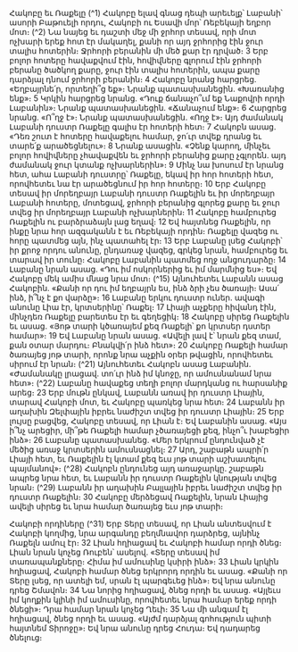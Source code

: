 
Հակոբը եւ Ռաքելը
(^1) Հակոբը ելավ գնաց դեպի արեւելք՝ Լաբանի՝ ասորի Բաթուելի որդու, Հակոբի ու Եսավի մոր՝ Ռեբեկայի եղբոր մոտ։
(^2) Նա նայեց եւ դաշտի մեջ մի ջրհոր տեսավ, որի մոտ ոչխարի երեք հոտ էր մակաղել, քանի որ այդ ջրհորից էին ջուր
տալիս հոտերին։ Ջրհորի բերանին մի մեծ քար էր դրված։ 3 Երբ բոլոր հոտերը հավաքվում էին, հովիվները գլորում էին
ջրհորի բերանը ծածկող քարը, ջուր էին տալիս հոտերին, ապա քարը դարձյալ դնում ջրհորի բերանին։ 4 Հակոբը նրանց
հարցրեց. «Եղբայրնե՛ր, որտեղի՞ց եք»։ Նրանք պատասխանեցին. «Խառանից ենք»։ 5 Կրկին հարցրեց նրանց. «Դուք
ճանաչո՞ւմ եք Նաքովրի որդի Լաբանին»։ Նրանք պատասխանեցին. «Ճանաչում ենք»։ 6 Հարցրեց նրանց. «Ո՞ղջ է»։
Նրանք պատասխանեցին. «Ողջ է»։ Այդ ժամանակ Լաբանի դուստր Ռաքելը գալիս էր հոտերի հետ։ 7 Հակոբն ասաց.
«Դեռ շուտ է հոտերը հավաքելու համար, ջո՛ւր տվեք դրանց եւ տարե՛ք արածեցնելու»։ 8 Նրանք ասացին. «Չենք կարող,
մինչեւ բոլոր հովիվները չհավաքվեն եւ ջրհորի բերանից քարը չգլորեն. այդ ժամանակ ջուր կտանք ոչխարներին»։ 9 Մինչ
նա խոսում էր նրանց հետ, ահա Լաբանի դուստրը՝ Ռաքելը, եկավ իր հոր հոտերի հետ, որովհետեւ նա էր արածեցնում
իր հոր հոտերը։ 10 Երբ Հակոբը տեսավ իր մորեղբայր Լաբանի դուստր Ռաքելին եւ իր մորեղբայր Լաբանի հոտերը,
մոտեցավ, ջրհորի բերանից գլորեց քարը եւ ջուր տվեց իր մորեղբայր Լաբանի ոչխարներին։ 11 Հակոբը համբուրեց
Ռաքելին ու բարձրաձայն լաց եղավ։ 12 Եվ հայտնեց Ռաքելին, որ ինքը նրա հոր ազգականն է եւ Ռեբեկայի որդին։ Ռաքելը
վազեց ու հորը պատմեց այն, ինչ պատահել էր։ 13 Երբ Լաբանը լսեց Հակոբի՝ իր քրոջ որդու անունը, ընդառաջ վազեց,
գրկեց նրան, համբուրեց եւ տարավ իր տունը։ Հակոբը Լաբանին պատմեց ողջ անցուդարձը։ 14 Լաբանը նրան ասաց.
«Դու իմ ոսկորներից եւ իմ մարմնից ես»։ Եվ Հակոբը մեկ ամիս մնաց նրա մոտ։
(^15) Այնուհետեւ Լաբանն ասաց Հակոբին. «Քանի որ դու իմ եղբայրն ես, ինձ ձրի չես ծառայի։ Ասա՛ ինձ, ի՞նչ է քո
վարձը»։ 16 Լաբանը երկու դուստր ուներ. ավագի անունը Լիա էր, կրտսերինը՝ Ռաքել։ 17 Լիայի աչքերը հիվանդ էին,
մինչդեռ Ռաքելը բարետես էր եւ գեղեցիկ։ 18 Հակոբը սիրեց Ռաքելին եւ ասաց. «Յոթ տարի կծառայեմ քեզ Ռաքելի՝ քո
կրտսեր դստեր համար»։ 19 Եվ Լաբանը նրան ասաց. «Ավելի լավ է՝ նրան քեզ տամ, քան օտար մարդու։ Բնակվի՛ր ինձ
հետ»։ 20 Հակոբը Ռաքելի համար ծառայեց յոթ տարի, որոնք նրա աչքին օրեր թվացին, որովհետեւ սիրում էր նրան։
(^21) Այնուհետեւ Հակոբն ասաց Լաբանին. «Ժամանակը լրացավ. տո՛ւր ինձ իմ կնոջը, որ ամուսնանամ նրա հետ»։
(^22) Լաբանը հավաքեց տեղի բոլոր մարդկանց ու հարսանիք արեց։ 23 Երբ մութն ընկավ, Լաբանն առավ իր դուստր Լիային,
տարավ Հակոբի մոտ, եւ Հակոբը պառկեց նրա հետ։ 24 Լաբանն իր աղախին Զելփային իբրեւ նաժիշտ տվեց իր դուստր
Լիային։ 25 Երբ լույսը բացվեց, Հակոբը տեսավ, որ Լիան է։ Եվ Լաբանին ասաց. «Այս ի՞նչ արեցիր, մի՞թե Ռաքելի համար
չծառայեցի քեզ, ինչո՞ւ խաբեցիր ինձ»։ 26 Լաբանը պատասխանեց. «Մեր երկրում ընդունված չէ մեծից առաջ կրտսերին
ամուսնացնել։ 27 Արդ, շաբաթն ապրի՛ր Լիայի հետ, եւ Ռաքելին էլ կտամ քեզ եւս յոթ տարի աշխատելու պայմանով»։
(^28) Հակոբն ընդունեց այդ առաջարկը. շաբաթն ապրեց նրա հետ, եւ Լաբանն իր դուստր Ռաքելին կնության տվեց նրան։
(^29) Լաբանն իր աղախին Բալլային իբրեւ նաժիշտ տվեց իր դուստր Ռաքելին։ 30 Հակոբը մերձեցավ Ռաքելին, նրան Լիայից
ավելի սիրեց եւ նրա համար ծառայեց եւս յոթ տարի։


Հակոբի որդիները
(^31) Երբ Տերը տեսավ, որ Լիան անտեսվում է Հակոբի կողմից, նրա արգանդը բեղմնավոր դարձրեց, այնինչ Ռաքելն
ամուլ էր։ 32 Լիան հղիացավ եւ Հակոբի համար որդի ծնեց։ Լիան նրան կոչեց Ռուբեն՝ ասելով. «Տերը տեսավ իմ
տառապանքները։ Հիմա իմ ամուսինը կսիրի ինձ»։ 33 Լիան կրկին հղիացավ, Հակոբի համար ծնեց երկրորդ որդին եւ
ասաց. «Քանի որ Տերը լսեց, որ ատելի եմ, սրան էլ պարգեւեց ինձ»։ Եվ նրա անունը դրեց Շմավոն։ 34 Նա նորից հղիացավ,
ծնեց որդի եւ ասաց. «Այլեւս իմ կողքին կլինի իմ ամուսինը, որովհետեւ նրա համար երեք որդի ծնեցի»։ Դրա համար նրան
կոչեց Ղեւի։ 35 Նա մի անգամ էլ հղիացավ, ծնեց որդի եւ ասաց. «Այժմ դարձյալ գոհություն պիտի հայտնեմ Տիրոջը»։ Եվ
նրա անունը դրեց Հուդա։ Եվ դադարեց ծնելուց։
